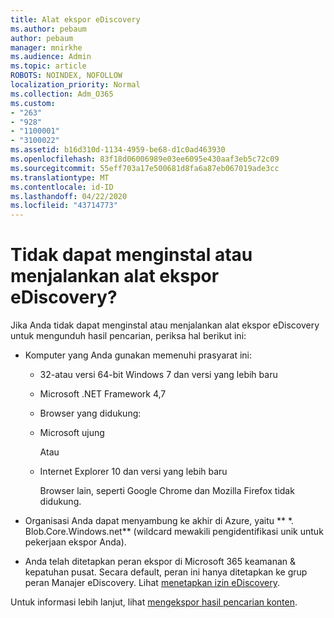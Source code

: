 ```yaml
---
title: Alat ekspor eDiscovery
ms.author: pebaum
author: pebaum
manager: mnirkhe
ms.audience: Admin
ms.topic: article
ROBOTS: NOINDEX, NOFOLLOW
localization_priority: Normal
ms.collection: Adm_O365
ms.custom:
- "263"
- "928"
- "1100001"
- "3100022"
ms.assetid: b16d310d-1134-4959-be68-d1c0ad463930
ms.openlocfilehash: 83f18d06006989e03ee6095e430aaf3eb5c72c09
ms.sourcegitcommit: 55eff703a17e500681d8fa6a87eb067019ade3cc
ms.translationtype: MT
ms.contentlocale: id-ID
ms.lasthandoff: 04/22/2020
ms.locfileid: "43714773"
---
```

# <a name="cant-install-or-run-the-ediscovery-export-tool"></a>Tidak dapat menginstal atau menjalankan alat ekspor eDiscovery?

Jika Anda tidak dapat menginstal atau menjalankan alat ekspor eDiscovery untuk mengunduh hasil pencarian, periksa hal berikut ini:
  
- Komputer yang Anda gunakan memenuhi prasyarat ini:

  - 32-atau versi 64-bit Windows 7 dan versi yang lebih baru

  - Microsoft .NET Framework 4,7

  - Browser yang didukung:

  - Microsoft ujung

    Atau

  - Internet Explorer 10 dan versi yang lebih baru

    Browser lain, seperti Google Chrome dan Mozilla Firefox tidak didukung.

- Organisasi Anda dapat menyambung ke akhir di Azure, yaitu ** \*. Blob.Core.Windows.net** (wildcard mewakili pengidentifikasi unik untuk pekerjaan ekspor Anda).

- Anda telah ditetapkan peran ekspor di Microsoft 365 keamanan &amp; kepatuhan pusat. Secara default, peran ini hanya ditetapkan ke grup peran Manajer eDiscovery. Lihat [menetapkan izin eDiscovery](https://docs.microsoft.com/office365/securitycompliance/assign-ediscovery-permissions).

Untuk informasi lebih lanjut, lihat [mengekspor hasil pencarian konten](https://docs.microsoft.com/office365/securitycompliance/export-search-results).
  